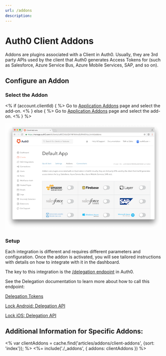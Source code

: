 ```yaml
---
url: /addons
description:
---
```


<style>
.addon {
  padding: 15px;
  /*border: 1px solid $gray-lighter;*/
}
.addon-content {
  text-align: center;
  min-height: 150px;
}
.addon-content:before {
  content: ' ';
  display: inline-block;
  vertical-align: middle;
  height: 90px;
}
.addon-image-wrap {
  display: inline-block;
  vertical-align: middle;
}
.addon-image-wrap img {
  max-height: 80px;
  max-width: 120px;
}
</style>

# Auth0 Client Addons

Addons are plugins associated with a Client in Auth0. Usually, they are 3rd party APIs used by the client that Auth0 generates Access Tokens for (such as Salesforce, Azure Service Bus, Azure Mobile Services, SAP, and so on).

## Configure an Addon

### Select the Addon

<% if (account.clientId) { %>
Go to <a href="${manage_url}/#/applications/${account.clientId}/addons">Application Addons</a> page and select the add-on.
<% } else { %>
Go to <a href="${manage_url}/#/applications/">Application Addons</a> page and select the add-on.
<% } %>

![](/media/addons/manage-addons.png)

### Setup

Each integration is different and requires different parameters and configuration. Once the addon is activated, you will see tailored instructions with details on how to integrate with it in the dashboard.

The key to this integration is the [/delegation endpoint](/api/authentication#delegation) in Auth0. 

See the Delegation documentation to learn more about how to call this endpoint:

[Delegation Tokens](/tokens/delegation)

[Lock Android: Delegation API](/libraries/lock-android/delegation-api)

[Lock iOS: Delegation API](/libraries/lock-ios/delegation-api)

## Additional Information for Specific Addons:

<% var clientAddons = cache.find('articles/addons/client-addons', {sort: 'index'}); %>
<%= include('./_addons', { addons: clientAddons }) %>
